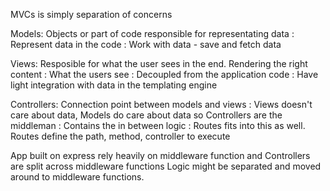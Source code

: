MVCs is simply separation of concerns 

Models: Objects or part of code responsible for representating data 
      : Represent data in the code
      : Work with data - save and fetch data 


Views: Resposible for what the user sees in the end. Rendering the right content
     : What the users see 
     : Decoupled from the application code 
     : Have light integration with data in the templating engine

Controllers: Connection point between models and views 
           : Views doesn't care about data, Models do care about data so Controllers are the middleman 
           : Contains the in between logic 
           : Routes fits into this as well. Routes define the path, method, controller to execute 

App built on express rely heavily on middleware function and Controllers are split across middleware functions 
Logic might be separated and moved around to middleware functions. 